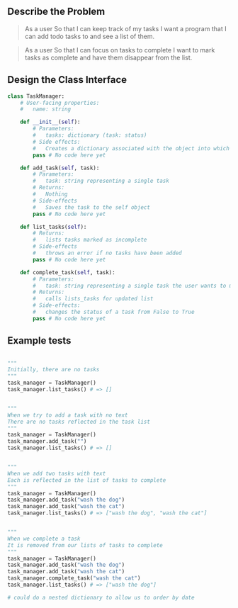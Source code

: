 ## Describe the Problem

> As a user
> So that I can keep track of my tasks
> I want a program that I can add todo tasks to and see a list of them.

> As a user
> So that I can focus on tasks to complete
> I want to mark tasks as complete and have them disappear from the list.

## Design the Class Interface

```python
class TaskManager:
    # User-facing properties:
    #   name: string

    def __init__(self):
        # Parameters:
        #   tasks: dictionary (task: status)
        # Side effects:
        #   Creates a dictionary associated with the object into which we will save a task (key) and its status (value)
        pass # No code here yet

    def add_task(self, task):
        # Parameters:
        #   task: string representing a single task
        # Returns:
        #   Nothing
        # Side-effects
        #   Saves the task to the self object
        pass # No code here yet

    def list_tasks(self):
        # Returns:
        #   lists tasks marked as incomplete
        # Side-effects
        #   throws an error if no tasks have been added
        pass # No code here yet

    def complete_task(self, task):
        # Parameters:
        #   task: string representing a single task the user wants to make as complete
        # Returns:
        #   calls lists_tasks for updated list
        # Side-effects:
        #   changes the status of a task from False to True
        pass # No code here yet
```

## Example tests

```python

"""
Initially, there are no tasks
"""
task_manager = TaskManager()
task_manager.list_tasks() # => []


"""
When we try to add a task with no text
There are no tasks reflected in the task list
"""
task_manager = TaskManager()
task_manager.add_task("")
task_manager.list_tasks() # => []


"""
When we add two tasks with text
Each is reflected in the list of tasks to complete
"""
task_manager = TaskManager()
task_manager.add_task("wash the dog")
task_manager.add_task("wash the cat")
task_manager.list_tasks() # => ["wash the dog", "wash the cat"]


"""
When we complete a task
It is removed from our lists of tasks to complete
"""
task_manager = TaskManager()
task_manager.add_task("wash the dog")
task_manager.add_task("wash the cat")
task_manager.complete_task("wash the cat")
task_manager.list_tasks() # => ["wash the dog"]

# could do a nested dictionary to allow us to order by date
```

